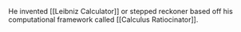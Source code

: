 He invented [[Leibniz Calculator]] or stepped reckoner based off his computational framework called [[Calculus Ratiocinator]].